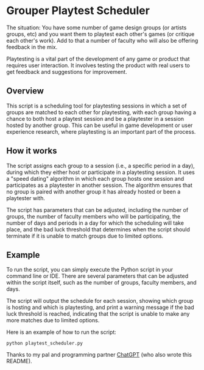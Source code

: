 # Grouper Playtest Scheduler

The situation: You have some number of game design groups (or artists groups, etc) and you want them to playtest each other's games (or critique each other's work). Add to that a number of faculty who will also be offering feedback in the mix. 

Playtesting is a vital part of the development of any game or product that requires user interaction. It involves testing the product with real users to get feedback and suggestions for improvement.

## Overview

This script is a scheduling tool for playtesting sessions in which a set of groups are matched to each other for playtesting, with each group having a chance to both host a playtest session and be a playtester in a session hosted by another group. This can be useful in game development or user experience research, where playtesting is an important part of the process.

## How it works

The script assigns each group to a session (i.e., a specific period in a day), during which they either host or participate in a playtesting session. It uses a "speed dating" algorithm in which each group hosts one session and participates as a playtester in another session. The algorithm ensures that no group is paired with another group it has already hosted or been a playtester with.

The script has parameters that can be adjusted, including the number of groups, the number of faculty members who will be participating, the number of days and periods in a day for which the scheduling will take place, and the bad luck threshold that determines when the script should terminate if it is unable to match groups due to limited options.

## Example

To run the script, you can simply execute the Python script in your command line or IDE. There are several parameters that can be adjusted within the script itself, such as the number of groups, faculty members, and days.

The script will output the schedule for each session, showing which group is hosting and which is playtesting, and print a warning message if the bad luck threshold is reached, indicating that the script is unable to make any more matches due to limited options.

Here is an example of how to run the script:

```
python playtest_scheduler.py
```

Thanks to my pal and programming partner [ChatGPT](https://chat.openai.com/) (who also wrote this README).
